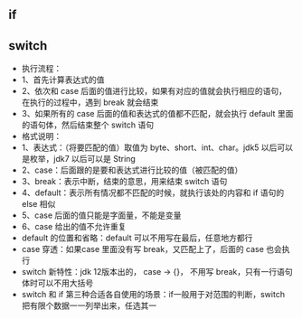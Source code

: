 ## if

## switch
* 执行流程：
* 1、首先计算表达式的值
* 2、依次和 case 后面的值进行比较，如果有对应的值就会执行相应的语句，在执行的过程中，遇到 break 就会结束
* 3、如果所有的 case 后面的值和表达式的值都不匹配，就会执行 default 里面的语句体，然后结束整个 switch 语句
* 格式说明：
* 1、表达式：（将要匹配的值）取值为 byte、short、int、char。jdk5 以后可以是枚举，jdk7 以后可以是 String
* 2、case：后面跟的是要和表达式进行比较的值（被匹配的值）
* 3、break：表示中断，结束的意思，用来结束 switch 语句
* 4、default：表示所有情况都不匹配的时候，就执行该处的内容和 if 语句的 else 相似
* 5、case 后面的值只能是字面量，不能是变量
* 6、case 给出的值不允许重复
* default 的位置和省略：default 可以不用写在最后，任意地方都行
* case 穿透：如果case 里面没有写 break，又匹配上了，后面的 case 也会执行
* switch 新特性：jdk 12版本出的， case -> {}， 不用写 break，只有一行语句体时可以不用大括号
* switch 和 if 第三种合适各自使用的场景：if一般用于对范围的判断，switch 把有限个数据一一列举出来，任选其一